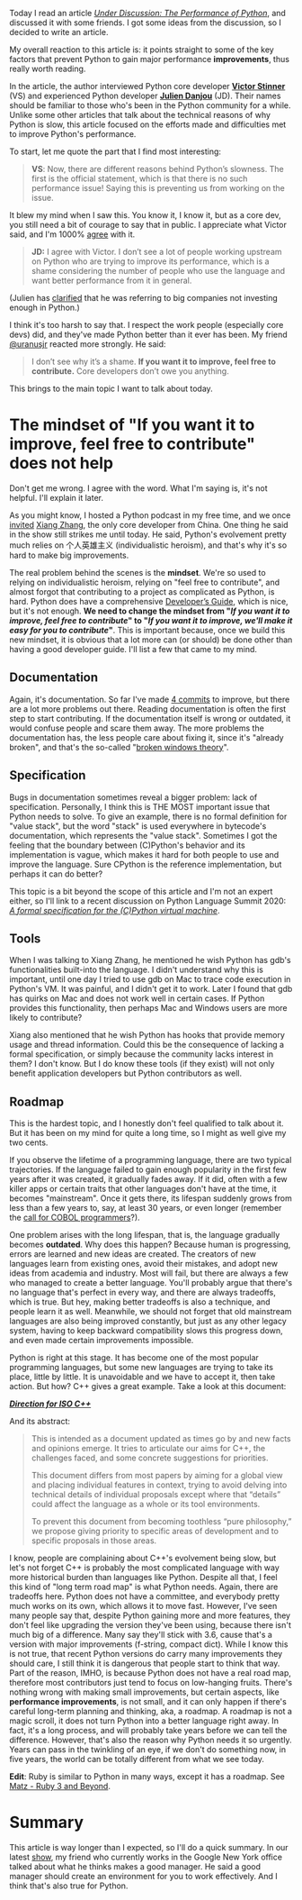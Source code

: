 Today I read an article *[Under Discussion: The Performance of Python](https://www.welcometothejungle.com/en/articles/btc-performance-python)*, and discussed it with some friends. I got some ideas from the discussion, so I decided to write an article.

My overall reaction to this article is: it points straight to some of the key factors that prevent Python to gain major performance **improvements**, thus really worth reading. 

In the article, the author interviewed Python core developer [**Victor Stinner**](https://twitter.com/VictorStinner) (VS) and  experienced Python developer **[Julien Danjou](https://twitter.com/juldanjou)** (JD). Their names should be familiar to those who's been in the Python community for a while. Unlike some other articles that talk about the technical reasons of why Python is slow, this article focused on the efforts made and difficulties met to improve Python's performance.

To start, let me quote the part that I find most interesting:

> **VS**: Now, there are different reasons behind Python’s slowness. The first is the official statement, which is that there is no such performance issue! Saying this is preventing us from working on the issue.

It blew my mind when I saw this. You know it, I know it, but as a core dev, you still need a bit of courage to say that in public. I appreciate what Victor said, and I'm 1000% [agree](https://metarabbit.wordpress.com/2018/02/05/pythons-weak-performance-matters/#comment-1776) with it.

> **JD:** I agree with Victor. I don’t see a lot of people working upstream on Python who are trying to improve its performance, which is a shame considering the number of people who use the language and want better performance from it in general.

(Julien has [clarified](https://twitter.com/juldanjou/status/1260501803516547076) that he was referring to big companies not investing enough in Python.)

I think it's too harsh to say that. I respect the work people (especially core devs) did, and they've made Python better than it ever has been. My friend [@uranusjr](https://twitter.com/uranusjr) reacted more strongly. He said:

> I don’t see why it’s a shame. **If you want it to improve, feel free to contribute.** Core developers don’t owe you anything.

This brings to the main topic I want to talk about today.

# The mindset of "If you want it to improve, feel free to contribute" does not help

Don't get me wrong. I agree with the word. What I'm saying is, it's not helpful. I'll explain it later.

As you might know, I hosted a Python podcast in my free time, and we once [invited](https://www.pythonhunter.org/episodes/9) [Xiang Zhang](https://twitter.com/angwerzx), the only core developer from China. One thing he said in the show still strikes me until today. He said, Python's evolvement pretty much relies on 个人英雄主义 (individualistic heroism), and that's why it's so hard to make big improvements.

The real problem behind the scenes is the **mindset**. We're so used to relying on individualistic heroism, relying on "feel free to contribute", and almost forgot that contributing to a project as complicated as Python, is hard. Python does have a comprehensive [Developer’s Guide](https://devguide.python.org), which is nice, but it's not enough. **We need to change the mindset from "*If you want it to improve, feel free to contribute*" to "*If you want it to improve, we'll make it easy for you to contribute*"**. This is important because, once we build this new mindset, it is obvious that a lot more can (or should) be done other than having a good developer guide. I'll list a few that came to my mind.

## Documentation

Again, it's documentation. So far I've made [4 commits](https://github.com/python/cpython/commits?author=laike9m) to improve, but there are a lot more problems out there. Reading documentation is often the first step to start contributing. If the documentation itself is wrong or outdated, it would confuse people and scare them away. The more problems the documentation has, the less people care about fixing it, since it's "already broken", and that's the so-called "[broken windows theory](https://en.wikipedia.org/wiki/Broken_windows_theory)".

## Specification

Bugs in documentation sometimes reveal a bigger problem: lack of specification. Personally, I think this is THE MOST important issue that Python needs to solve. To give an example, there is no formal definition for "value stack", but the word "stack" is used everywhere in bytecode's documentation, which represents the "value stack". Sometimes I got the feeling that the boundary between (C)Python's behavior and its implementation is vague, which makes it hard for both people to use and improve the language. Sure CPython is the reference implementation, but perhaps it can do better?

This topic is a bit beyond the scope of this article and I'm not an expert either, so I'll link to a recent discussion on Python Language Summit 2020: *[A formal specification for the (C)Python virtual machine](https://pyfound.blogspot.com/2020/04/a-formal-specification-for-cpython.html)*.

## Tools

When I was talking to Xiang Zhang, he mentioned he wish Python has gdb's functionalities built-into the language. I didn't understand why this is important, until one day I tried to use gdb on Mac to trace code execution in Python's VM. It was painful, and I didn't get it to work. Later I found that gdb has quirks on Mac and does not work well in certain cases. If Python provides this functionality, then perhaps Mac and Windows users are more likely to contribute?

Xiang also mentioned that he wish Python has hooks that provide memory usage and thread information. Could this be the consequence of lacking a formal specification, or simply because the community lacks interest in them? I don't know. But I do know these tools (if they exist) will not only benefit application developers but Python contributors as well.

## Roadmap

This is the hardest topic, and I honestly don't feel qualified to talk about it. But it has been on my mind for quite a long time, so I might as well give my two cents.

If you observe the lifetime of a programming language, there are two typical trajectories. If the language failed to gain enough popularity in the first few years after it was created, it gradually fades away. If it did, often with a few killer apps or certain traits that other languages don't have at the time, it becomes "mainstream". Once it gets there, its lifespan suddenly grows from less than a few years to, say, at least 30 years, or even longer (remember the [call for COBOL programmers](https://www.cnn.com/2020/04/08/business/coronavirus-cobol-programmers-new-jersey-trnd/index.html)?).

One problem arises with the long lifespan, that is, the language gradually becomes **outdated**. Why does this happen? Because human is progressing, errors are learned and new ideas are created. The creators of new languages learn from existing ones, avoid their mistakes, and adopt new ideas from academia and industry. Most will fail, but there are always a few who managed to create a better language. You'll probably argue that there's no language that's perfect in every way, and there are always tradeoffs, which is true. But hey, making better tradeoffs is also a technique, and people learn it as well. Meanwhile, we should not forget that old mainstream languages are also being improved constantly, but just as any other legacy system, having to keep backward compatibility slows this progress down, and even made certain improvements impossible.

Python is right at this stage. It has become one of the most popular programming languages, but some new languages are trying to take its place, little by little. It is unavoidable and we have to accept it, then take action. But how? C++ gives a great example. Take a look at this document:

***[Direction for ISO C++](http://www.open-std.org/jtc1/sc22/wg21/docs/papers/2018/p0939r0.pdf)***

And its abstract:

> This is intended as a document updated as times go by and new facts and opinions emerge. It tries to articulate our aims for C++, the challenges faced, and some concrete suggestions for priorities.
>
> This document differs from most papers by aiming for a global view and placing individual features in context, trying to avoid delving into technical details of individual proposals except where that “details” could affect the language as a whole or its tool environments.
>
> To prevent this document from becoming toothless “pure philosophy,” we propose giving priority to specific areas of development and to specific proposals in those areas.

I know, people are complaining about C++'s evolvement being slow, but let's not forget C++ is probably the most complicated language with way more historical burden than languages like Python. Despite all that, I feel this kind of "long term road map" is what Python needs. Again, there are tradeoffs here. Python does not have a committee, and everybody pretty much works on its own, which allows it to move fast. However, I've seen many people say that, despite Python gaining more and more features, they don't feel like upgrading the version they've been using, because there isn't much big of a difference. Many say they'll stick with 3.6, cause that's a version with major improvements (f-string, compact dict). While I know this is not true, that recent Python versions do carry many improvements they should care, I still think it is dangerous that people start to think that way. Part of the reason, IMHO, is because Python does not have a real road map, therefore most contributors just tend to focus on low-hanging fruits. There's nothing wrong with making small improvements, but certain aspects, like **performance improvements**, is not small, and it can only happen if there's careful long-term planning and thinking, aka, a roadmap. A roadmap  is not a magic scroll, it does not turn Python into a better language right away. In fact, it's a long process, and will probably take years before we can tell the difference. However, that's also the reason why Python needs it so urgently. Years can pass in the twinkling of an eye, if we don't do something now, in five years, the world can be totally different from what we see today.

**Edit**: Ruby is similar to Python in many ways, except it has a roadmap. See [Matz - Ruby 3 and Beyond](https://youtu.be/Fz9-CQnh2hA).

# Summary

This article is way longer than I expected, so I'll do a quick summary. In our latest [show](https://www.pythonhunter.org/episodes/ep14), my friend who currently works in the Google New York office talked about what he thinks makes a good manager. He said a good manager should create an environment for you to work effectively. And I think that's also true for Python.